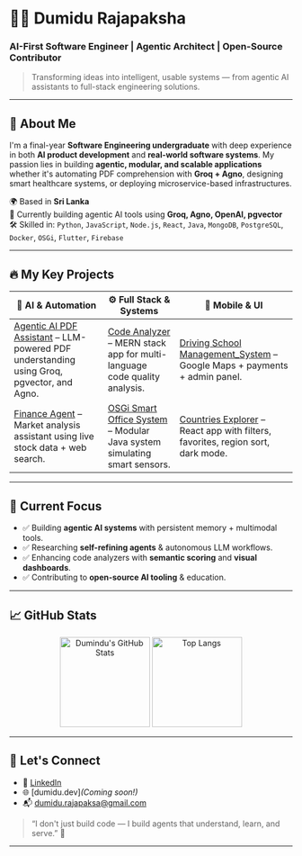 # 👨‍💻 Dumidu Rajapaksha

### AI-First Software Engineer | Agentic Architect | Open-Source Contributor

> Transforming ideas into intelligent, usable systems — from agentic AI assistants to full-stack engineering solutions.

---

## 🧠 About Me

I'm a final-year **Software Engineering undergraduate** with deep experience in both **AI product development** and **real-world software systems**. My passion lies in building **agentic, modular, and scalable applications**  whether it's automating PDF comprehension with **Groq + Agno**, designing smart healthcare systems, or deploying microservice-based infrastructures.

🌍 Based in **Sri Lanka**  
💼 Currently building agentic AI tools using **Groq, Agno, OpenAI, pgvector**  
🛠️ Skilled in: `Python`, `JavaScript`, `Node.js`, `React`, `Java`, `MongoDB`, `PostgreSQL`, `Docker`, `OSGi`, `Flutter`, `Firebase`

---

## 🔥 My Key Projects

| 🧠 AI & Automation | ⚙️ Full Stack & Systems | 📱 Mobile & UI |
|-------------------|------------------------|----------------|
| [Agentic AI PDF Assistant](https://github.com/Dumidu1212/agentic_ai_pdf_assistant_agent) – LLM-powered PDF understanding using Groq, pgvector, and Agno. | [Code Analyzer](https://github.com/Dumidu1212/Code_Analyzer) – MERN stack app for multi-language code quality analysis. | [Driving School Management_System](https://github.com/Dumidu1212/driving_school_management_system.git) – Google Maps + payments + admin panel. |
| [Finance Agent](https://github.com/Dumidu1212/agentic_ai_financial_agent) – Market analysis assistant using live stock data + web search. | [OSGi Smart Office System](https://github.com/Dumidu1212/OSGI-Smart-Office-Environment-Monitoring-System) – Modular Java system simulating smart sensors. | [Countries Explorer](https://github.com/Dumidu1212/Countries-Explorer) – React app with filters, favorites, region sort, dark mode. |


---

## 🧭 Current Focus

- ✅ Building **agentic AI systems** with persistent memory + multimodal tools.
- ✅ Researching **self-refining agents** & autonomous LLM workflows.
- ✅ Enhancing code analyzers with **semantic scoring** and **visual dashboards**.
- ✅ Contributing to **open-source AI tooling** & education.

---

## 📈 GitHub Stats

<p align="center"> <img src="https://github-readme-stats.vercel.app/api?username=Dumidu1212&show_icons=true&theme=radical" alt="Dumindu's GitHub Stats" height="160" /> <img src="https://github-readme-stats.vercel.app/api/top-langs/?username=Dumidu1212&layout=compact&theme=radical" alt="Top Langs" height="160"/> </p>

---

## 🤝 Let's Connect

- 🔗 [LinkedIn](https://www.linkedin.com/in/dumidurajapaksha)
- 🌐 [dumidu.dev]_(Coming soon!)_
- 📬 dumidu.rajapaksa@gmail.com

> “I don't just build code — I build agents that understand, learn, and serve.” 🚀

---

